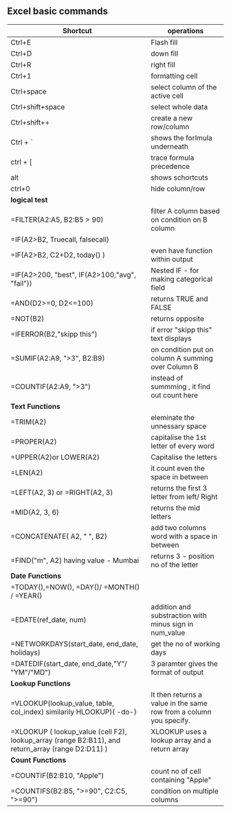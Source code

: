 ## Excel basic commands

|Shortcut  | operations  |
|----------|-------------|
|Ctrl+E    | Flash fill |
|Ctrl+D    | down fill |
|Ctrl+R    | right fill |
|Ctrl+1    | formatting cell |
|Ctrl+space| select column of the active cell |
|Ctrl+shift+space| select whole data |
|Ctrl+shift++| create a new row/column|
| Ctrl + ` | shows the forlmula underneath|
| ctrl + [ | trace formula precedence |
| alt  | shows schortcuts |
| ctrl+0 | hide column/row |
| **logical test**  |  |
|=FILTER(A2:A5, B2:B5 > 90)   |  filter A column based on condition on B column|
|=IF(A2>B2, Truecall, falsecall)   |  |
|=IF(A2>B2,  C2+D2, today() )  |  even have function within output | 
|=IF(A2>200, "best", IF(A2>100,"avg", "fail"))   | Nested IF - for making categorical field |
|=AND(D2>=0, D2<=100)   | returns TRUE and FALSE   |
|=NOT(B2)  | returns opposite   |
|=IFERROR(B2,"skipp this")  | if error "skipp this" text displays |
|=SUMIF(A2:A9, ">3", B2:B9)   | on condition put on column A summing over Column B  |
|=COUNTIF(A2:A9, ">3") | instead of summming , it find out count here  |
| **Text Functions**   |   |
| =TRIM(A2)   | eleminate the unnessary space   |
| =PROPER(A2)  | capitalise the 1st letter  of every word   |
| =UPPER(A2)or LOWER(A2)    | Capitalise the letters   |
| =LEN(A2)   | it count even the space in between  |
| =LEFT(A2, 3) or  =RIGHT(A2, 3) | returns the first 3 letter from left/ Right|
| =MID(A2, 3, 6) | returns the mid letters  |
| =CONCATENATE( A2, " ", B2)   | add two columns word  with a space in between|
| =FIND("m", A2) having value - Mumbai |   returns 3 - position no of the letter |
| **Date Functions**   |  |
|=TODAY(),=NOW(), =DAY()/ =MONTH() / =YEAR() |  |
| =EDATE(ref_date, num)   | addition and substraction with minus sign in num_value  |
| =NETWORKDAYS(start_date, end_date, holidays) | get the no of working days  |
| =DATEDIF(start_date, end_date,"Y"/ "YM"/"MD") |  3 paramter gives the format of output |
| **Lookup Functions** |  |
| =VLOOKUP(lookup_value, table, col_index) similarily HLOOKUP)( -do-) |  It then returns a value in the same row from a column you specify.  |
| =XLOOKUP ( lookup_value (cell F2), lookup_array (range B2:B11), and return_array (range D2:D11)  )  | XLOOKUP uses a lookup array and a return array |
| **Count Functions**  |  |
| =COUNTIF(B2:B10, "Apple")  | count no of cell containing "Apple"  |
| =COUNTIFS(B2:B5, ">=90", C2:C5, ">=90") | condition on multiple columns |


